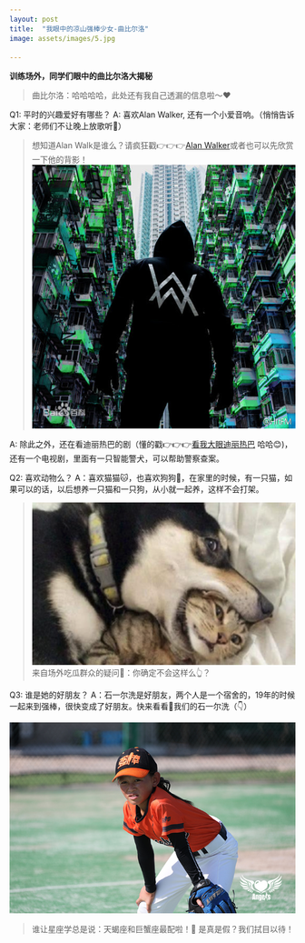 ```yaml
---
layout: post
title:  "我眼中的凉山强棒少女-曲比尔洛"
image: assets/images/5.jpg

---
```



**训练场外，同学们眼中的曲比尔洛大揭秘** 

> 曲比尔洛：哈哈哈哈，此处还有我自己透漏的信息啦～❤️

Q1: 平时的兴趣爱好有哪些？
A: 喜欢Alan Walker, 还有一个小爱音响。（悄悄告诉大家：老师们不让晚上放歌听🤫）
> 想知道Alan Walk是谁么？请疯狂戳👉👉👉[Alan Walker](https://baike.baidu.com/item/%E8%89%BE%E5%85%B0%C2%B7%E6%B2%83%E5%85%8B/20490261?fromtitle=Alan%20Walker&fromid=19329305&fr=aladdin)或者也可以先欣赏一下他的背影！
![alan walker](../assets/images/8.jpeg) 

A: 除此之外，还在看迪丽热巴的剧（懂的戳👉👉👉[看我大眼迪丽热巴](https://baike.baidu.com/item/%E8%BF%AA%E4%B8%BD%E7%83%AD%E5%B7%B4) 哈哈😊)，还有一个电视剧，里面有一只智能警犬，可以帮助警察查案。

Q2: 喜欢动物么？
A：喜欢猫猫🐱，也喜欢狗狗🐶，在家里的时候，有一只猫，如果可以的话，以后想养一只猫和一只狗，从小就一起养，这样不会打架。
> ![dajia](../assets/images/7.png) 
> 来自场外吃瓜群众的疑问🤔️：你确定不会这样么👆？
> 

Q3: 谁是她的好朋友？
A：石一尔洗是好朋友，两个人是一个宿舍的，19年的时候一起来到强棒，很快变成了好朋友。快来看看👀我们的石一尔洗（👇）

![shiyierxi](../assets/images/9.JPG) 
> 谁让星座学总是说：天蝎座和巨蟹座最配啦！🤩 是真是假？我们拭目以待！
